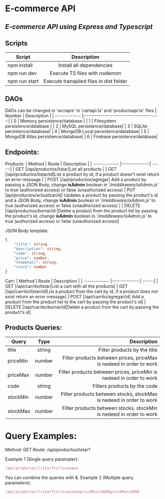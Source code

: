 # E-commerce API 
## _E-commerce API using Express and Typescript_

## Scripts
| Script        | Description                            |
| ------------- |:--------------------------------------:|
| npm install   | Install all dependencies               |
| npm run dev   | Execute TS files with nodemon          | 
| npm run start | Execute transpiled files in dist folder|
## DAOs
DAOs can be changed in 'src/apis' in 'cartapi.ts' and 'productsapi.ts' files
| Number        | Description                            |
| ------------- |:--------------------------------------:|
| 0 | Memory persistence/database           |
| 1 | Filesystem persistence/database          | 
| 2 | MySQL persistence/database|
| 3 | SQLite persistence/database|
| 4 | MongoDB Local persistence/database|
| 5 | MongoDB Atlas persistence/database|
| 6 | Firebase persistence/database|

## Endpoints:
Products:
| Method       | Route          | Description  |
| ------------- |:-------------:| -----:|
| GET     |/api/productos/listar|List all products |
| GET     |/api/productos/listar/id|List a product by id, if a product doesn't exist return an error message |
| POST    |/api/productos/agregar| Add a product by passing a JSON Body, change **isAdmin** boolean in *'/middleware/isAdmin.js'* to true (authorized access) or false (unauthorized access)
| PUT     |api/productos/actualizar/id| Updates a product by passing the product's id and a JSON Body, change **isAdmin** boolean in *'/middleware/isAdmin.js'* to true (authorized access) or false (unauthorized access) |
| DELETE |/api/productos/borrar/id |Delete a product from the product list by passing the product's id, change  **isAdmin** boolean in *'/middleware/isAdmin.js'* to true (authorized access) or false (unauthorized access)|

JSON Body template: 
```Typescript
{
    "title": string,
    "description": string,
    "code": string,
    "price": number,
    "thumbnail": string,
    "stock": number
}
```


Cart:
| Method       | Route          | Description  |
| ------------- |:-------------:| -----:|
| GET     |/api/carrito/listar|List a cart with all the products|
| GET     |/api/carrito/listar/id|List a product from the cart by id, if a product does not exist return an error message|
| POST    |/api/carrito/agregar/id| Add a product from the product list to the cart by passing the product's id|
| DELETE |/api/carrito/borrar/id|Delete a product from the cart by passing the product's id|

## Products Queries:


| Query      | Type          | Description  |
| ------------- |:-------------:| -----:|
| title     |string|Filter products by the title|
| priceMin     |number| Filter products between prices, priceMax is nedeed in order to work|
| priceMax   |number| Filter products between prices, priceMin is nedeed in order to work|
| code |string|Filters products by the code|
| stockMin |number|Filter products between stocks, stockMax is nedeed in order to work|
| stockMax |number|Filter products between stocks, stockMin is nedeed in order to work|

# Query Examples:
Method: GET
Route: /api/productos/listar?

Example 1 (Single query paramater):
```Typescript
/api/productos/listar?title=anana
````

You can combine the queries with &.
Example 2 (Multiple query paramaters): 
```Typescript
/api/productos/listar?title=anana&priceMin=1000&priceMax=5000
```